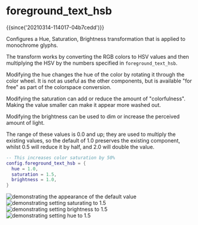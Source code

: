 # foreground_text_hsb

{{since('20210314-114017-04b7cedd')}}

Configures a Hue, Saturation, Brightness transformation that is applied to
monochrome glyphs.

The transform works by converting the RGB colors to HSV values and
then multiplying the HSV by the numbers specified in `foreground_text_hsb`.

Modifying the hue changes the hue of the color by rotating it through the color
wheel. It is not as useful as the other components, but is available "for free"
as part of the colorspace conversion.

Modifying the saturation can add or reduce the amount of "colorfulness". Making
the value smaller can make it appear more washed out.

Modifying the brightness can be used to dim or increase the perceived amount of
light.

The range of these values is 0.0 and up; they are used to multiply the existing
values, so the default of 1.0 preserves the existing component, whilst 0.5 will
reduce it by half, and 2.0 will double the value.

```lua
-- This increases color saturation by 50%
config.foreground_text_hsb = {
  hue = 1.0,
  saturation = 1.5,
  brightness = 1.0,
}
```

![demonstrating the appearance of the default value](../../../screenshots/foreground-text-hsb-1-1-1.png)
![demonstrating setting saturating to 1.5](../../../screenshots/foreground-text-hsb-1-1.5-1.png)
![demonstrating setting brightness to 1.5](../../../screenshots/foreground-text-hsb-1-1-1.5.png)
![demonstrating setting hue to 1.5](../../../screenshots/foreground-text-hsb-1.5-1-1.png)
